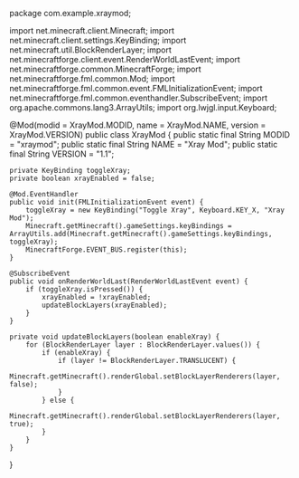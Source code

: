 package com.example.xraymod;

import net.minecraft.client.Minecraft;
import net.minecraft.client.settings.KeyBinding;
import net.minecraft.util.BlockRenderLayer;
import net.minecraftforge.client.event.RenderWorldLastEvent;
import net.minecraftforge.common.MinecraftForge;
import net.minecraftforge.fml.common.Mod;
import net.minecraftforge.fml.common.event.FMLInitializationEvent;
import net.minecraftforge.fml.common.eventhandler.SubscribeEvent;
import org.apache.commons.lang3.ArrayUtils;
import org.lwjgl.input.Keyboard;

@Mod(modid = XrayMod.MODID, name = XrayMod.NAME, version = XrayMod.VERSION)
public class XrayMod {
    public static final String MODID = "xraymod";
    public static final String NAME = "Xray Mod";
    public static final String VERSION = "1.1";

    private KeyBinding toggleXray;
    private boolean xrayEnabled = false;

    @Mod.EventHandler
    public void init(FMLInitializationEvent event) {
        toggleXray = new KeyBinding("Toggle Xray", Keyboard.KEY_X, "Xray Mod");
        Minecraft.getMinecraft().gameSettings.keyBindings = ArrayUtils.add(Minecraft.getMinecraft().gameSettings.keyBindings, toggleXray);
        MinecraftForge.EVENT_BUS.register(this);
    }

    @SubscribeEvent
    public void onRenderWorldLast(RenderWorldLastEvent event) {
        if (toggleXray.isPressed()) {
            xrayEnabled = !xrayEnabled;
            updateBlockLayers(xrayEnabled);
        }
    }

    private void updateBlockLayers(boolean enableXray) {
        for (BlockRenderLayer layer : BlockRenderLayer.values()) {
            if (enableXray) {
                if (layer != BlockRenderLayer.TRANSLUCENT) {
                    Minecraft.getMinecraft().renderGlobal.setBlockLayerRenderers(layer, false);
                }
            } else {
                Minecraft.getMinecraft().renderGlobal.setBlockLayerRenderers(layer, true);
            }
        }
    }
}

